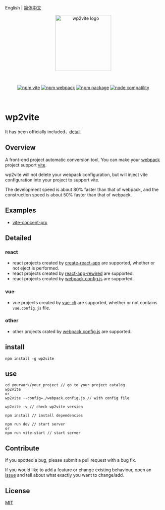 English | [简体中文](./README.zh-CN.md)

<p align="center">
  <a href="https://www.npmjs.com/package/wp2vite" target="_blank" rel="noopener noreferrer">
    <img width="180" src="https://github.com/tnfe/wp2vite/blob/master/logo.png?raw=true" alt="wp2vite logo">
  </a>
</p>
<br/>
<p align="center">
  <a href="https://npmjs.com/package/vite"><img src="https://img.shields.io/badge/vite-v2.1.0-brightgreen" alt="npm vite"></a>
  <a href="https://www.npmjs.com/package/webpack"><img src="https://img.shields.io/badge/npm-v2.1.4-brightgreen" alt="npm webpack"></a>
  <a href="https://www.npmjs.com/package/wp2vite"><img src="https://img.shields.io/badge/webpack->=4-brightgreen" alt="npm package"></a>
  <a href="https://nodejs.org/en/about/releases/"><img src="https://img.shields.io/badge/node->=10-brightgreen" alt="node compatility"></a>
</p>
<br/>

# wp2vite
It has been officially included，[detail](https://github.com/vitejs/awesome-vite#vue-cli)

## Overview

A front-end project automatic conversion tool, You can make your [webpack](https://webpack.js.org/) project support [vite](https://vitejs.dev/).

wp2vite will not delete your webpack configuration, but will inject vite configuration into your project to support vite.

The development speed is about 80% faster than that of webpack, and the construction speed is about 50% faster than that of webpack.

## Examples
- [vite-concent-pro](https://github.com/tnfe/vite-concent-pro)

## Detailed

### react
- react projects created by [create-react-app](https://github.com/facebook/create-react-app) are supported, whether or not eject is performed.
- react projects created by [react-app-rewired](https://github.com/timarney/react-app-rewired) are supported.
- react projects created by [webpack.config.js](https://github.com/webpack/webpack) are supported.

### vue
- vue projects created by [vue-cli](https://github.com/vuejs/vue-cli) are supported, whether or not contains `vue.config.js` file.

### other
- other projects crated by [webpack.config.js](https://github.com/webpack/webpack) are supported.

## install
```
npm install -g wp2vite
```
## use
```
cd yourwork/your_project // go to your project catalog
wp2vite 
or
wp2vite --config=./webpack.config.js // with config file

wp2vite -v // check wp2vite version

npm install // install dependencies

npm run dev // start server
or
npm run vite-start // start server
```

## Contribute

If you spotted a bug, please submit a pull request with a bug fix.

If you would like to add a feature or change existing behaviour, open an [issue](https://github.com/tnfe/wp2vite/issues) and tell about what exactly you want to change/add.

## License

[MIT](./LICENSE)
